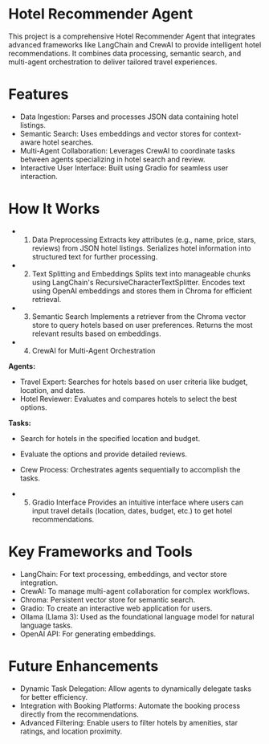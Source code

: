 # Hotel Recommender Agent

This project is a comprehensive Hotel Recommender Agent that integrates advanced frameworks like LangChain and CrewAI to provide intelligent hotel recommendations. It combines data processing, semantic search, and multi-agent orchestration to deliver tailored travel experiences.

# Features
- Data Ingestion: Parses and processes JSON data containing hotel listings.
- Semantic Search: Uses embeddings and vector stores for context-aware hotel searches.
- Multi-Agent Collaboration: Leverages CrewAI to coordinate tasks between agents specializing in hotel search and review.
- Interactive User Interface: Built using Gradio for seamless user interaction.

# How It Works
- 1. Data Preprocessing
Extracts key attributes (e.g., name, price, stars, reviews) from JSON hotel listings.
Serializes hotel information into structured text for further processing.

- 2. Text Splitting and Embeddings
Splits text into manageable chunks using LangChain's RecursiveCharacterTextSplitter.
Encodes text using OpenAI embeddings and stores them in Chroma for efficient retrieval.

- 3. Semantic Search
Implements a retriever from the Chroma vector store to query hotels based on user preferences.
Returns the most relevant results based on embeddings.

- 4. CrewAI for Multi-Agent Orchestration

 **Agents:**
- Travel Expert: Searches for hotels based on user criteria like budget, location, and dates.
- Hotel Reviewer: Evaluates and compares hotels to select the best options.

**Tasks:**
- Search for hotels in the specified location and budget.
- Evaluate the options and provide detailed reviews.
- Crew Process: Orchestrates agents sequentially to accomplish the tasks.

- 5. Gradio Interface
Provides an intuitive interface where users can input travel details (location, dates, budget, etc.) to get hotel recommendations.

# Key Frameworks and Tools

- LangChain: For text processing, embeddings, and vector store integration.
- CrewAI: To manage multi-agent collaboration for complex workflows.
- Chroma: Persistent vector store for semantic search.
- Gradio: To create an interactive web application for users.
- Ollama (Llama 3): Used as the foundational language model for natural language tasks.
- OpenAI API: For generating embeddings.


# Future Enhancements

- Dynamic Task Delegation: Allow agents to dynamically delegate tasks for better efficiency.
- Integration with Booking Platforms: Automate the booking process directly from the recommendations.
- Advanced Filtering: Enable users to filter hotels by amenities, star ratings, and location proximity.
